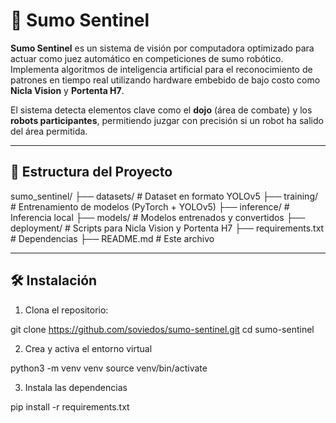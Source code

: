  # 🤖 Sumo Sentinel

**Sumo Sentinel** es un sistema de visión por computadora optimizado para actuar como juez automático en competiciones de sumo robótico. Implementa algoritmos de inteligencia artificial para el reconocimiento de patrones en tiempo real utilizando hardware embebido de bajo costo como **Nicla Vision** y **Portenta H7**.

El sistema detecta elementos clave como el **dojo** (área de combate) y los **robots participantes**, permitiendo juzgar con precisión si un robot ha salido del área permitida.

---

## 📁 Estructura del Proyecto
sumo_sentinel/
├── datasets/ # Dataset en formato YOLOv5
├── training/ # Entrenamiento de modelos (PyTorch + YOLOv5)
├── inference/ # Inferencia local
├── models/ # Modelos entrenados y convertidos
├── deployment/ # Scripts para Nicla Vision y Portenta H7
├── requirements.txt # Dependencias
├── README.md # Este archivo

---

## 🛠 Instalación

1. Clona el repositorio:


git clone https://github.com/soviedos/sumo-sentinel.git
cd sumo-sentinel

2. Crea y activa el entorno virtual

python3 -m venv venv
source venv/bin/activate

3. Instala las dependencias

pip install -r requirements.txt


